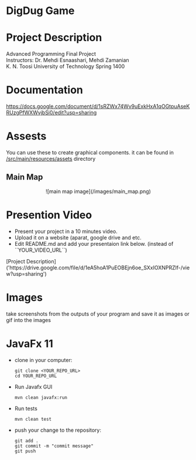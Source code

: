 # DigDug Game

# Project Description
<p> Advanced Programming Final Project <br>
    Instructors: Dr. Mehdi Esnaashari, Mehdi Zamanian <br>
    K. N. Toosi University of Technology Spring 1400 <br>
</p> 

# Documentation
https://docs.google.com/document/d/1sRZWx74Wv9uExkHxA1qOGtpuAseKRUzgPfWXWvjbSi0/edit?usp=sharing

# Assests
You can use these to create graphical components. 
it can be found in [/src/main/resources/assets](https://git.ce.kntu.ac.ir/ap/homeworks/projects/p4-digdug/-/tree/master/src/main/resources/assets) directory

## Main Map 
<div align=center> ![main map image](/images/main_map.png) </div>

# Presention Video
<ul>
    <li> Present your project in a 10 minutes video. </li>
    <li> Upload it on a website (aparat, google drive and etc.</li>
    <li> Edit README.md and add your presentaion link below. (instead of ``YOUR_VIDEO_URL``)</li>
</ul>
[Project Description]('https://drive.google.com/file/d/1eA5hoA1PuEOBEjn6oe_SXxIOXNPRZlf-/view?usp=sharing')

# Images
take screenshots from the outputs of your program and save it as images or gif into the images


# JavaFx 11
<ul>
<li>
clone in your computer: 

```
git clone <YOUR_REPO_URL>
cd YOUR_REPO_URL
```

</li>
<li>
    <p>Run Javafx GUI</p>
    
```
mvn clean javafx:run
```

</li>

<li>
    <p>Run tests</p>
    
```
mvn clean test
```
</li>

<li>
<p> push your change to the repository: </p>
 
```
git add .
git commit -m "commit message"
git push
```
</li>
</ul>

